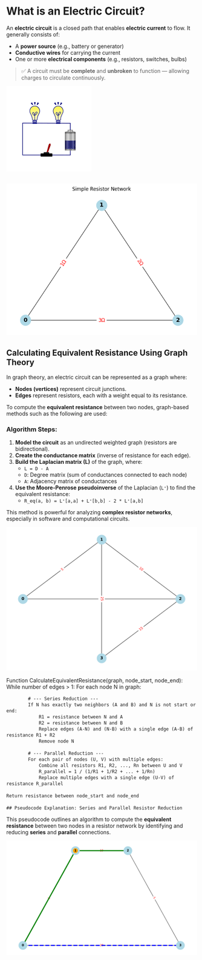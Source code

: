 # What is an Electric Circuit?

An **electric circuit** is a closed path that enables **electric current** to flow. It generally consists of:

- A **power source** (e.g., battery or generator)
- **Conductive wires** for carrying the current
- One or more **electrical components** (e.g., resistors, switches, bulbs)

> ✅ A circuit must be **complete** and **unbroken** to function — allowing charges to circulate continuously.

![alt text](image56.png)

![alt text](image57.png)
---

## Calculating Equivalent Resistance Using Graph Theory

In graph theory, an electric circuit can be represented as a graph where:

- **Nodes (vertices)** represent circuit junctions.
- **Edges** represent resistors, each with a weight equal to its resistance.

To compute the **equivalent resistance** between two nodes, graph-based methods such as the following are used:

### Algorithm Steps:

1. **Model the circuit** as an undirected weighted graph (resistors are bidirectional).
2. **Create the conductance matrix** (inverse of resistance for each edge).
3. **Build the Laplacian matrix (L)** of the graph, where:
   - `L = D - A`
   - `D`: Degree matrix (sum of conductances connected to each node)
   - `A`: Adjacency matrix of conductances
4. **Use the Moore-Penrose pseudoinverse** of the Laplacian (`L⁺`) to find the equivalent resistance:
   - `R_eq(a, b) = L⁺[a,a] + L⁺[b,b] - 2 * L⁺[a,b]`

This method is powerful for analyzing **complex resistor networks**, especially in software and computational circuits.

 ![alt text](image60.png)

Function CalculateEquivalentResistance(graph, node_start, node_end):
While number of edges > 1:
For each node N in graph:

            # --- Series Reduction ---
            If N has exactly two neighbors (A and B) and N is not start or end:
                R1 = resistance between N and A
                R2 = resistance between N and B
                Replace edges (A-N) and (N-B) with a single edge (A-B) of resistance R1 + R2
                Remove node N

            # --- Parallel Reduction ---
            For each pair of nodes (U, V) with multiple edges:
                Combine all resistors R1, R2, ..., Rn between U and V
                R_parallel = 1 / (1/R1 + 1/R2 + ... + 1/Rn)
                Replace multiple edges with a single edge (U-V) of resistance R_parallel

    Return resistance between node_start and node_end

    ## Pseudocode Explanation: Series and Parallel Resistor Reduction

This pseudocode outlines an algorithm to compute the **equivalent resistance** between two nodes in a resistor network by identifying and reducing **series** and **parallel** connections.

 ![alt text](image58.png)